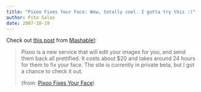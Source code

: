 ```yaml
---
title: "Pixoo Fixes Your Face: Wow, totally cool. I gotta try this :)"
author: Pito Salas
date: 2007-10-19
---
```




Check out [this post](<http://mashable.com/2007/10/18/pixoo/>) from
[Mashable!](<http://mashable.com>):

> Pixoo is a new service that will edit your images for you, and send them
> back all prettified. It costs about $20 and takes around 24 hours for them
> to fix your face. The site is currently in private beta, but I got a chance
> to check it out.
>
> (from: [Pixoo Fixes Your Face](<http://mashable.com/2007/10/18/pixoo/>))


